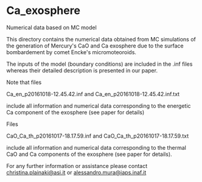 # Ca_exosphere
Numerical data based on MC model  

This directory contains the numerical data obtained from MC simulations of the generation of Mercury's CaO and Ca exosphere due to the surface bombardement by comet Encke's micromoteoroids. 

The inputs of the model (boundary conditions) are included in the .inf files whereas their detailed description is presented in our paper. 

Note that files 

Ca_en_p20161018-12.45.42.inf and 
Ca_en_p20161018-12.45.42.inf.txt 

include all information and numerical data corresponding to the energetic Ca component of the exosphere (see paper for details)


Files

CaO_Ca_th_p20161017-18.17.59.inf and 
CaO_Ca_th_p20161017-18.17.59.txt 

include all information and numerical data corresponding to the thermal CaO and Ca components of the exosphere (see paper for details). 


For any further information or assistance please contact 
christina.plainaki@asi.it or 
alessandro.mura@iaps.inaf.it







